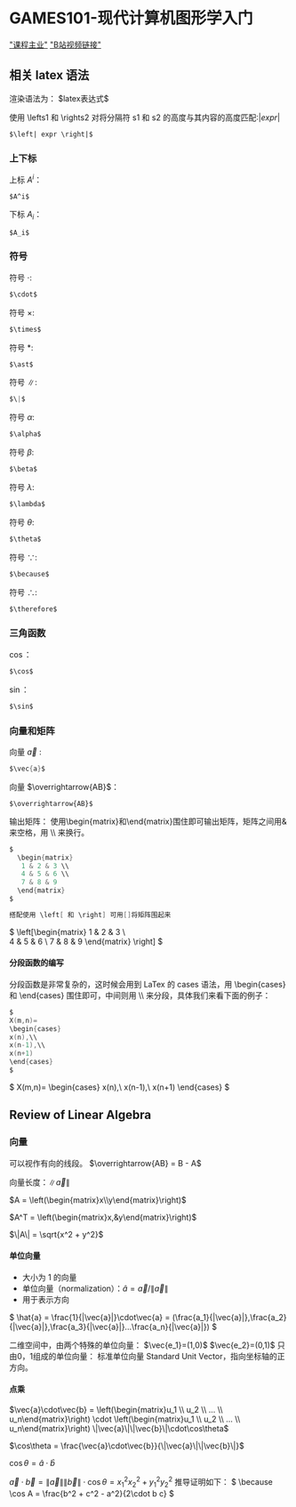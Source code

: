 # GAMES101-现代计算机图形学入门
["课程主业"](https://sites.cs.ucsb.edu/~lingqi/teaching/games101.html)
["B站视频链接"](https://www.bilibili.com/video/BV1X7411F744)

## 相关 latex 语法
渲染语法为： \$latex表达式\$

使用 \lefts1 和 \rights2 对将分隔符 s1 和 s2 的高度与其内容的高度匹配:$\left| expr 
\right|$
```
$\left| expr \right|$
```

### 上下标
上标 $A^i$：
```
$A^i$
```

下标 $A_i$：
```
$A_i$
```



### 符号
符号 $\cdot$:
```c
$\cdot$
```

符号 $\times$:
```c
$\times$
```

符号 $\ast$:
```c
$\ast$
```

符号 $\|$:
```c
$\|$
```

符号 $\alpha$:
```c
$\alpha$
```

符号 $\beta$:
```c
$\beta$
```

符号 $\lambda$:
```c
$\lambda$
```

符号 $\theta$:
```c
$\theta$
```

符号 $\because$:
```c
$\because$
```

符号 $\therefore$:
```c
$\therefore$
```
### 三角函数
$\cos$：
```c
$\cos$
```

$\sin$：
```c
$\sin$
```

### 向量和矩阵
向量 $\vec{a}$ :
```c
$\vec{a}$
```

向量 $\overrightarrow{AB}$：
```
$\overrightarrow{AB}$
```

输出矩阵：
使用\begin{matrix}和\end{matrix}围住即可输出矩阵，矩阵之间用&来空格，用 \\\ 来换行。
```c
$
  \begin{matrix}
   1 & 2 & 3 \\
   4 & 5 & 6 \\
   7 & 8 & 9
  \end{matrix} 
$

搭配使用 \left[ 和 \right] 可用[]将矩阵围起来
```

$
\left[\begin{matrix}
1 & 2 & 3 \\   
4 & 5 & 6 \\
7 & 8 & 9
\end{matrix} \right]
$

#### 分段函数的编写
分段函数是非常复杂的，这时候会用到 LaTex 的 cases 语法，用 \begin{cases} 和
 \end{cases} 围住即可，中间则用 \\\ 来分段，具体我们来看下面的例子：
```c
$
X(m,n)=
\begin{cases}
x(n),\\
x(n-1),\\
x(n+1)
\end{cases}
$
```
$
X(m,n)=
\begin{cases}
x(n),\\
x(n-1),\\
x(n+1)
\end{cases}
$


## Review of Linear Algebra


### 向量
可以视作有向的线段。
$\overrightarrow{AB} = B - A$

向量长度：$\|\vec{a}\|$

$A = \left(\begin{matrix}x\\y\end{matrix}\right)$

$A^T = \left(\begin{matrix}x,&y\end{matrix}\right)$

$\|A\| = \sqrt{x^2 + y^2}$
#### 单位向量

- 大小为 1 的向量
- 单位向量（normalization）：$\hat{a} = \vec{a}/\|\vec{a}\|$
- 用于表示方向

$
\hat{a} = \frac{1}{\|\vec{a}\|}\cdot\vec{a} = (\frac{a_1}{\|\vec{a}\|},\frac{a_2}{\|\vec{a}\|},\frac{a_3}{\|\vec{a}\|}...\frac{a_n}{\|\vec{a}\|})
$

二维空间中，由两个特殊的单位向量：
$\vec{e_1}=(1,0)$
$\vec{e_2}=(0,1)$
只由0，1组成的单位向量：
标准单位向量 Standard Unit Vector，指向坐标轴的正方向。

#### 点乘
$\vec{a}\cdot\vec{b} = \left(\begin{matrix}u_1 \\ u_2 \\ ... \\ u_n\end{matrix}\right) \cdot \left(\begin{matrix}u_1 \\ u_2 \\ ... \\ u_n\end{matrix}\right) \|\vec{a}\|\|\vec{b}\|\cdot\cos\theta$

$\cos\theta = \frac{\vec{a}\cdot\vec{b}}{\|\vec{a}\|\|\vec{b}\|}$

$\cos\theta = \hat{a}\cdot\hat{b}$

$\vec{a}\cdot\vec{b} = \|\vec{a}\|\|\vec{b}\|\cdot\cos\theta = x_1^2x_2^2  + y_1^2y_2^2$ 推导证明如下：
$
\because \cos A = \frac{b^2 + c^2 - a^2}{2\cdot b c}
$

